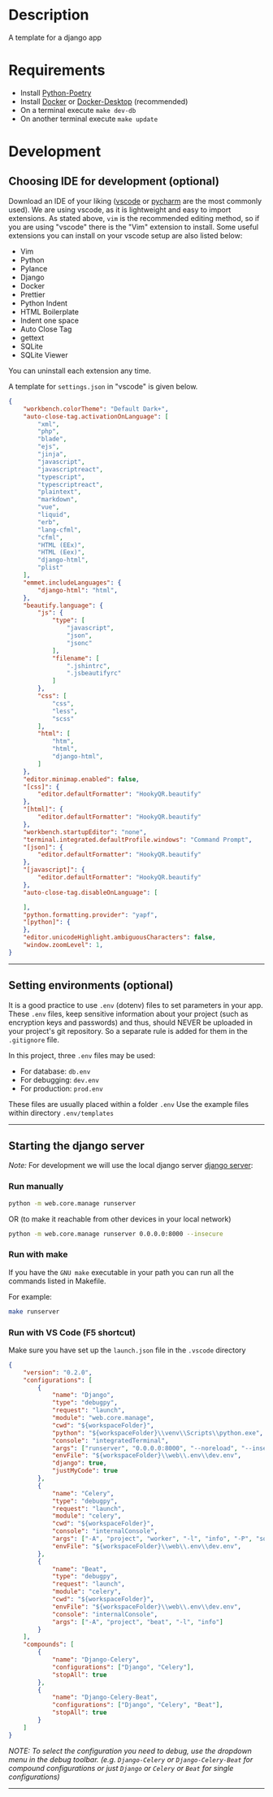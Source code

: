 # Description

A template for a django app

# Requirements

- Install [Python-Poetry](https://python-poetry.org/docs/#installation)
- Install [Docker](https://docs.docker.com/engine/install/) or [Docker-Desktop](https://www.docker.com/) (recommended)
- On a terminal execute `make dev-db`
- On another terminal execute `make update`

# Development

## Choosing IDE for development (optional)
Download an IDE of your liking ([vscode](https://code.visualstudio.com/) or [pycharm](https://www.jetbrains.com/pycharm/) are the most commonly used). We are using vscode, as it is lightweight and easy to import extensions. As stated above, `vim` is the recommended editing method, so if you are using "vscode" there is the "Vim" extension to install. Some useful extensions you can install on your vscode setup are also listed below:

- Vim
- Python
- Pylance
- Django
- Docker
- Prettier
- Python Indent
- HTML Boilerplate
- Indent one space
- Auto Close Tag
- gettext
- SQLite
- SQLite Viewer

You can uninstall each extension any time.

A template for `settings.json` in "vscode" is given below.
```json
{
    "workbench.colorTheme": "Default Dark+",
    "auto-close-tag.activationOnLanguage": [
        "xml",
        "php",
        "blade",
        "ejs",
        "jinja",
        "javascript",
        "javascriptreact",
        "typescript",
        "typescriptreact",
        "plaintext",
        "markdown",
        "vue",
        "liquid",
        "erb",
        "lang-cfml",
        "cfml",
        "HTML (EEx)",
        "HTML (Eex)",
        "django-html",
        "plist"
    ],
    "emmet.includeLanguages": {
        "django-html": "html",
    },
    "beautify.language": {
        "js": {
            "type": [
                "javascript",
                "json",
                "jsonc"
            ],
            "filename": [
                ".jshintrc",
                ".jsbeautifyrc"
            ]
        },
        "css": [
            "css",
            "less",
            "scss"
        ],
        "html": [
            "htm",
            "html",
            "django-html",
        ]
    },
    "editor.minimap.enabled": false,
    "[css]": {
        "editor.defaultFormatter": "HookyQR.beautify"
    },
    "[html]": {
        "editor.defaultFormatter": "HookyQR.beautify"
    },
    "workbench.startupEditor": "none",
    "terminal.integrated.defaultProfile.windows": "Command Prompt",
    "[json]": {
        "editor.defaultFormatter": "HookyQR.beautify"
    },
    "[javascript]": {
        "editor.defaultFormatter": "HookyQR.beautify"
    },
    "auto-close-tag.disableOnLanguage": [

    ],
    "python.formatting.provider": "yapf",
    "[python]": {
    },
    "editor.unicodeHighlight.ambiguousCharacters": false,
    "window.zoomLevel": 1,
}
```
---

## Setting environments (optional)
It is a good practice to use `.env` (dotenv) files to set parameters in your app.
These `.env` files, keep sensitive information about your project (such as encryption keys and passwords) and thus, should NEVER be uploaded in your project's git repository. So a separate rule is added for them in the `.gitignore` file.

In this project, three `.env` files may be used:

- For database: `db.env`
- For debugging: `dev.env`
- For production: `prod.env`

These files are usually placed within a folder `.env`
Use the example files within directory `.env/templates`

---

## Starting the django server
*Note:* For development we will use the local django server [django server](http://127.0.0.1:8000):

### Run manually
```bash
python -m web.core.manage runserver
```

OR (to make it reachable from other devices in your local network)

```bash
python -m web.core.manage runserver 0.0.0.0:8000 --insecure
```

### Run with make
If you have the `GNU make` executable in your path you can run all the commands listed in Makefile.

For example:
```bash
make runserver
```

### Run with VS Code (F5 shortcut)
Make sure you have set up the `launch.json` file in the `.vscode` directory
```json
{
    "version": "0.2.0",
    "configurations": [
        {
            "name": "Django",
            "type": "debugpy",
            "request": "launch",
            "module": "web.core.manage",
            "cwd": "${workspaceFolder}",
            "python": "${workspaceFolder}\\venv\\Scripts\\python.exe",
            "console": "integratedTerminal",
            "args": ["runserver", "0.0.0.0:8000", "--noreload", "--insecure"],
            "envFile": "${workspaceFolder}\\web\\.env\\dev.env",
            "django": true,
            "justMyCode": true
        },
        {
            "name": "Celery",
            "type": "debugpy",
            "request": "launch",
            "module": "celery",
            "cwd": "${workspaceFolder}",
            "console": "internalConsole",
            "args": ["-A", "project", "worker", "-l", "info", "-P", "solo"],
            "envFile": "${workspaceFolder}\\web\\.env\\dev.env",
        },
        {
            "name": "Beat",
            "type": "debugpy",
            "request": "launch",
            "module": "celery",
            "cwd": "${workspaceFolder}",
            "envFile": "${workspaceFolder}\\web\\.env\\dev.env",
            "console": "internalConsole",
            "args": ["-A", "project", "beat", "-l", "info"]
        }
    ],
    "compounds": [
        {
            "name": "Django-Celery",
            "configurations": ["Django", "Celery"],
            "stopAll": true
        },
        {
            "name": "Django-Celery-Beat",
            "configurations": ["Django", "Celery", "Beat"],
            "stopAll": true
        }
    ]
}
```

*NOTE: To select the configuration you need to debug, use the dropdown menu in the debug toolbar. (e.g. `Django-Celery` or `Django-Celery-Beat` for compound configurations or just `Django` or `Celery` or `Beat` for single configurations)*

---
